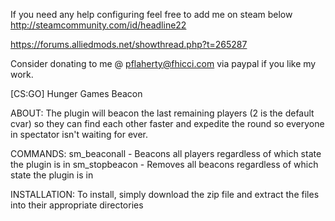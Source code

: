 If you need any help configuring feel free to add me on steam below
http://steamcommunity.com/id/headline22

https://forums.alliedmods.net/showthread.php?t=265287

Consider donating to me @ pflaherty@fhicci.com via paypal if you like my work.


[CS:GO] Hunger Games Beacon

ABOUT:
The plugin will beacon the last remaining players (2 is the default cvar) so they can find each other faster and expedite the round so everyone in spectator isn't waiting for ever. 

COMMANDS: 
sm_beaconall - Beacons all players regardless of which state the plugin is in
sm_stopbeacon - Removes all beacons regardless of which state the plugin is in


INSTALLATION:
To install, simply download the zip file and extract the files into their appropriate directories
